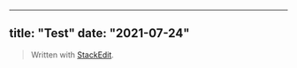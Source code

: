 
---
title: "Test"
date: "2021-07-24"
---

> Written with [StackEdit](https://stackedit.io/).
<!--stackedit_data:
eyJoaXN0b3J5IjpbLTM2NzIwMTM5Ml19
-->